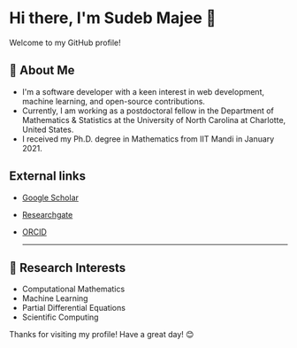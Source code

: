 # Hi there, I'm Sudeb Majee 👋

Welcome to my GitHub profile!

## 🚀 About Me

- I'm a software developer with a keen interest in web development, machine learning, and open-source contributions.
- Currently, I am working as a postdoctoral fellow in the Department of Mathematics & Statistics at the University of North Carolina at Charlotte, United States.
- I received my Ph.D. degree in Mathematics from IIT Mandi in January 2021.
<!-- 💬 Ask me about web development, Python, JavaScript, or anything tech-related! -->
<!-- 📫 How to reach me: [Email](mailto:sudebmajee@example.com) | [LinkedIn](https://www.linkedin.com/in/sudebmajee) -->
<!-- ⚡ Fun fact: I love to read tech blogs and explore new gadgets. -->


## External links

- [Google Scholar](https://scholar.google.com/citations?user=v0zArlEAAAAJ&hl=en&oi=ao)
- [Researchgate](https://www.researchgate.net/profile/Sudeb-Majee)
- [ORCID](https://orcid.org/0000-0003-1266-4974)

  ---

## 🔬 Research Interests
- Computational Mathematics
- Machine Learning
- Partial Differential Equations
- Scientific Computing

Thanks for visiting my profile! Have a great day! 😊


